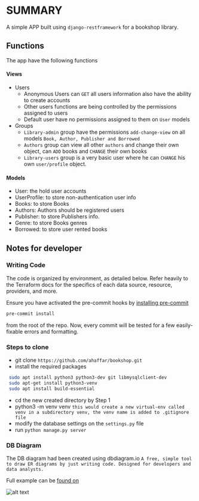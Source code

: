# SUMMARY
A simple APP built using `django-restframework` for a bookshop library.

## Functions
The app have the following functions
#### Views
 - Users
   - Anonymous Users can `GET` all users information also have the ability to create accounts
   - Other users functions are being controlled by the permissions assigned to users
   - Default user have no permissions assigned to them on `User` models
 - Groups
   - `Library-admin` group have the permissions `add-change-view` on all models `Book, Author, Publisher and Borrowed`
   - `Authors` group can view all other `authors` and change their own object, can `ADD` books and `CHANGE` their own books
   - `Library-users` group is a very basic user where he can `CHANGE` his own `user/profile` object.
#### Models
 - User: the hold user accounts
 - UserProfile: to store non-authentication user info
 - Books: to store Books
 - Authors: Authors should be registered users
 - Publisher: to store Publishers info.
 - Genre: to store Books genres
 - Borrowed: to store user rented books


## Notes for developer
### Writing Code
The code is organized by environment, as detailed below. Refer heavily to the Terraform docs for the specifics of each data source, resource, providers, and more.

Ensure you have activated the pre-commit hooks by [installing pre-commit](http://pre-commit.com/#install "pre-commit install")
```bash
pre-commit install
```
from the root of the repo. Now, every commit will be tested for a few easily-fixable errors and formatting.

### Steps to clone
 -  git clone `https://github.com/ahaffar/bookshop.git`
 - install the required packages
```bash
 sudo apt install python3 python3-dev git libmysqlclient-dev
 sudo apt-get install python3-venv
 sudo apt install build-essential
 ```
 - cd the new created directory by Step 1
 - python3 -m venv venv `this would create a new virtual-env called venv in a subdirectory venv, the venv name is added to .gitignore file`
 - modify the database settings on the `settings.py` file
 - run `python manage.py server`

 ### DB Diagram
 The DB diagram had been created using dbdiagram.io `A free, simple tool to draw ER diagrams by just writing code.
Designed for developers and data analysts. `

 Full example can be [found on](https://dbdiagram.io/d/5efee7800425da461f043365)

![alt text](https://ipolls-assets.s3.us-east-2.amazonaws.com/bookshop_db_2.png "Bookshop db diagram")
